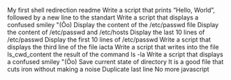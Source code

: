 My first shell redirection readme
Write a script that prints “Hello, World”, followed by a new line to the standart
Write a script that displays a confused smiley "(Ôo)
Display the content of the /etc/passwd file
Display the content of /etc/passwd and /etc/hosts
Display the last 10 lines of /etc/passwd
Display the first 10 lines of /etc/passwd
Write a script that displays the third line of the file iacta
Write a script that writes into the file ls_cwd_content the result of the command ls -la
Write a script that displays a confused smiley "(Ôo)
Save current state of directory
It is a good file that cuts iron without making a noise
Duplicate last line
No more javascript
